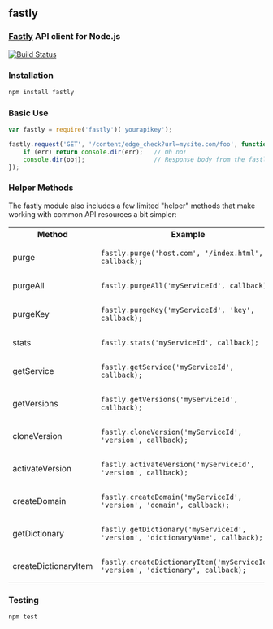 ## fastly
### [Fastly](http://www.fastly.com) API client for Node.js

[![Build Status](https://travis-ci.org/thisandagain/fastly.png?branch=master)](https://travis-ci.org/thisandagain/fastly)

### Installation
```bash
npm install fastly
```

### Basic Use
```javascript
var fastly = require('fastly')('yourapikey');

fastly.request('GET', '/content/edge_check?url=mysite.com/foo', function (err, obj) {
    if (err) return console.dir(err);   // Oh no!
    console.dir(obj);                   // Response body from the fastly API
});
```

### Helper Methods
The fastly module also includes a few limited "helper" methods that make working with common API resources a bit simpler:

<table width="100%">
    <tr>
        <th width="20%">Method</td>
        <th width="75%">Example</td>
        <th width="5%"></td>
    </tr>
    <tr>
        <td>purge</td>
        <td><pre lang="javascript"><code>fastly.purge('host.com', '/index.html', callback);</code></pre></td>
        <td><a href="https://docs.fastly.com/api/purge#purge_1">Link</a></td>
    </tr>
    <tr>
        <td>purgeAll</td>
        <td><pre lang="javascript"><code>fastly.purgeAll('myServiceId', callback);</code></pre></td>
        <td><a href="https://docs.fastly.com/api/purge#purge_2">Link</a></td>
    </tr>
    <tr>
        <td>purgeKey</td>
        <td><pre lang="javascript"><code>fastly.purgeKey('myServiceId', 'key', callback);</code></pre></td>
        <td><a href="https://docs.fastly.com/api/purge#purge_3">Link</a></td>
    </tr>
    <tr>
        <td>stats</td>
        <td><pre lang="javascript"><code>fastly.stats('myServiceId', callback);</code></pre></td>
        <td><a href="https://www.fastly.com/docs/api/stats">Link</a></td>
    </tr>
    <tr>
        <td>getService</td>
        <td><pre lang="javascript"><code>fastly.getService('myServiceId', callback);</code></pre></td>
        <td><a href="https://docs.fastly.com/api/config#service_2">Link</a></td>
    </tr>
    <tr>
        <td>getVersions</td>
        <td><pre lang="javascript"><code>fastly.getVersions('myServiceId', callback);</code></pre></td>
        <td><a href="https://docs.fastly.com/api/config#version_1">Link</a></td>
    </tr>
    <tr>
        <td>cloneVersion</td>
        <td><pre lang="javascript"><code>fastly.cloneVersion('myServiceId', 'version', callback);</code></pre></td>
        <td><a href="https://docs.fastly.com/api/config#version_7">Link</a></td>
    </tr>
    <tr>
        <td>activateVersion</td>
        <td><pre lang="javascript"><code>fastly.activateVersion('myServiceId', 'version', callback);</code></pre></td>
        <td><a href="https://docs.fastly.com/api/config#version_5">Link</a></td>
    </tr>
    <tr>
        <td>createDomain</td>
        <td><pre lang="javascript"><code>fastly.createDomain('myServiceId', 'version', 'domain', callback);</code></pre></td>
        <td><a href="https://docs.fastly.com/api/config#domain_4">Link</a></td>
    </tr>
    <tr>
        <td>getDictionary</td>
        <td><pre lang="javascript"><code>fastly.getDictionary('myServiceId', 'version', 'dictionaryName', callback);</code></pre></td>
        <td><a href="https://docs.fastly.com/api/config#dictionary_2">Link</a></td>
    </tr>
    <tr>
        <td>createDictionaryItem</td>
        <td><pre lang="javascript"><code>fastly.createDictionaryItem('myServiceId', 'version', 'dictionary', callback);</code></pre></td>
        <td><a href="https://docs.fastly.com/api/config#dictionary_item_3">Link</a></td>
    </tr>



</table>

### Testing
```bash
npm test
```
